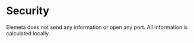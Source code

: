 # Security

Elemeta does not send any information or open any port. All information is calculated locally.
